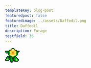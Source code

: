 ```yaml
---
templateKey: blog-post
featuredpost: false
featuredimage: ../assets/Daffodil.png
title: Daffodil
description: Forage
testfield: 36
---
```

![Daffodil](../assets/Daffodil.png)